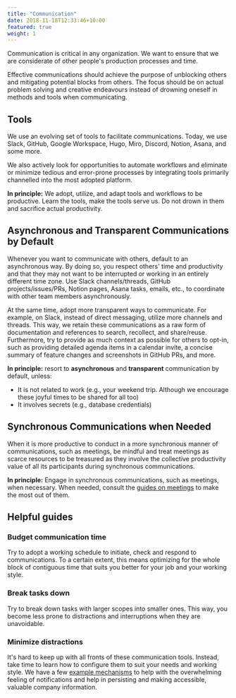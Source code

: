 ```yaml
---
title: "Communication"
date: 2018-11-18T12:33:46+10:00
featured: true
weight: 1
---
```


Communication is critical in any organization. We want to ensure that we are considerate of other people's production processes and time.

Effective communications should achieve the purpose of unblocking others and mitigating potential blocks from others. The focus should be on actual problem solving and creative endeavours instead of drowning oneself in methods and tools when communicating.

## Tools

We use an evolving set of tools to facilitate communications. Today, we use Slack, GitHub, Google Workspace, Hugo, Miro, Discord, Notion, Asana, and some more.

We also actively look for opportunities to automate workflows and eliminate or minimize tedious and error-prone processes by integrating tools primarily channelled into the most adopted platform.

**In principle:** We adopt, utilize, and adapt tools and workflows to be productive. Learn the tools, make the tools serve us. Do not drown in them and sacrifice actual productivity.

## Asynchronous and Transparent Communications by Default

Whenever you want to communicate with others, default to an asynchronous way. By doing so, you respect others' time and productivity and that they may not want to be interrupted or working in an entirely different time zone. Use Slack channels/threads, GitHub projects/issues/PRs, Notion pages, Asana tasks, emails, etc., to coordinate with other team members asynchronously.

At the same time, adopt more transparent ways to communicate. For example, on Slack, instead of direct messaging, utilize more channels and threads. This way, we retain these communications as a raw form of documentation and references to search, recollect, and share/reuse. Furthermore, try to provide as much context as possible for others to opt-in, such as providing detailed agenda items in a calendar invite, a concise summary of feature changes and screenshots in GitHub PRs, and more.

**In principle:** resort to **asynchronous** and **transparent** communication by default, unless:

- It is not related to work (e.g., your weekend trip. Although we encourage these joyful times to be shared for all too)
- It involves secrets (e.g., database credentials)

## Synchronous Communications when Needed

When it is more productive to conduct in a more synchronous manner of communications, such as meetings, be mindful and treat meetings as scarce resources to be treasured as they involve the collective productivity value of all its participants during synchronous communications.

**In principle:** Engage in synchronous communications, such as meetings, when necessary. When needed, consult the [guides on meetings](./meetings.md) to make the most out of them.

## Helpful guides

### Budget communication time

Try to adopt a working schedule to initiate, check and respond to communications. To a certain extent, this means optimizing for the whole block of contiguous time that suits you better for your job and your working style.

### Break tasks down

Try to break down tasks with larger scopes into smaller ones. This way, you become less prone to distractions and interruptions when they are unavoidable.

### Minimize distractions

It's hard to keep up with all fronts of these communication tools. Instead, take time to learn how to configure them to suit your needs and working style. We have a few [example mechanisms](./slack.md) to help with the overwhelming feeling of notifications and help in persisting and making accessible, valuable company information.
